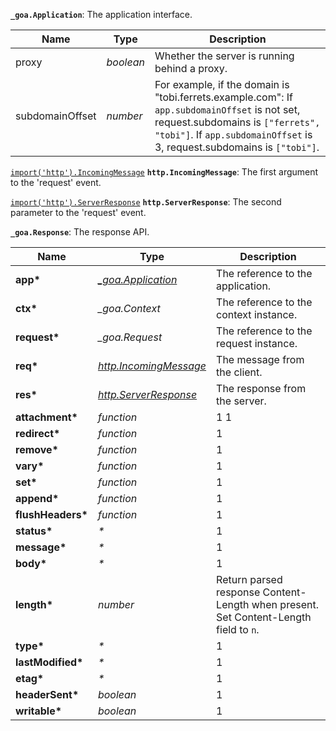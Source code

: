 __<a name="type-_goaapplication">`_goa.Application`</a>__: The application interface.

|      Name       |       Type       |                                                                                                 Description                                                                                                  |
| --------------- | ---------------- | ------------------------------------------------------------------------------------------------------------------------------------------------------------------------------------------------------------ |
| proxy           | <em>boolean</em> | Whether the server is running behind a proxy.                                                                                                                                                                |
| subdomainOffset | <em>number</em>  | For example, if the domain is "tobi.ferrets.example.com": If `app.subdomainOffset` is not set, request.subdomains is `["ferrets", "tobi"]`. If `app.subdomainOffset` is 3, request.subdomains is `["tobi"]`. |

[`import('http').IncomingMessage`](https://nodejs.org/api/http.html#http_class_http_incomingmessage) __<a name="type-httpincomingmessage">`http.IncomingMessage`</a>__: The first argument to the 'request' event.

[`import('http').ServerResponse`](https://nodejs.org/api/http.html#http_response_socket) __<a name="type-httpserverresponse">`http.ServerResponse`</a>__: The second parameter to the 'request' event.

__<a name="type-_goaresponse">`_goa.Response`</a>__: The response API.

|       Name        |                                                           Type                                                           |                                     Description                                      |
| ----------------- | ------------------------------------------------------------------------------------------------------------------------ | ------------------------------------------------------------------------------------ |
| __app*__          | <em><a href="#type-_goaapplication" title="The application interface.">_goa.Application</a></em>                         | The reference to the application.                                                    |
| __ctx*__          | <em>_goa.Context</em>                                                                                                    | The reference to the context instance.                                               |
| __request*__      | <em>_goa.Request</em>                                                                                                    | The reference to the request instance.                                               |
| __req*__          | <em><a href="#type-httpincomingmessage" title="The first argument to the 'request' event.">http.IncomingMessage</a></em> | The message from the client.                                                         |
| __res*__          | <em><a href="#type-httpserverresponse" title="The second parameter to the 'request' event.">http.ServerResponse</a></em> | The response from the server.                                                        |
| __attachment*__   | <em>function</em>                                                                                                        | 1     1                                                                              |
| __redirect*__     | <em>function</em>                                                                                                        | 1                                                                                    |
| __remove*__       | <em>function</em>                                                                                                        | 1                                                                                    |
| __vary*__         | <em>function</em>                                                                                                        | 1                                                                                    |
| __set*__          | <em>function</em>                                                                                                        | 1                                                                                    |
| __append*__       | <em>function</em>                                                                                                        | 1                                                                                    |
| __flushHeaders*__ | <em>function</em>                                                                                                        | 1                                                                                    |
| __status*__       | <em>*</em>                                                                                                               | 1                                                                                    |
| __message*__      | <em>*</em>                                                                                                               | 1                                                                                    |
| __body*__         | <em>*</em>                                                                                                               | 1                                                                                    |
| __length*__       | <em>number</em>                                                                                                          | Return parsed response Content-Length when present. Set Content-Length field to `n`. |
| __type*__         | <em>*</em>                                                                                                               | 1                                                                                    |
| __lastModified*__ | <em>*</em>                                                                                                               | 1                                                                                    |
| __etag*__         | <em>*</em>                                                                                                               | 1                                                                                    |
| __headerSent*__   | <em>boolean</em>                                                                                                         | 1                                                                                    |
| __writable*__     | <em>boolean</em>                                                                                                         | 1                                                                                    |